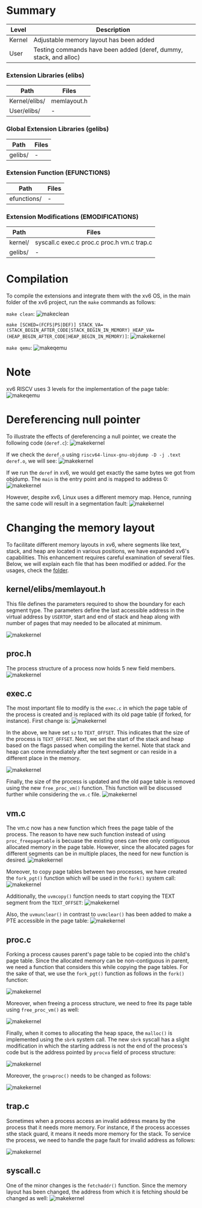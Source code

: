 # Summary
Level | Description |
| --- | --- |
| Kernel | Adjustable memory layout has been added |
| User | Testing commands have been added (deref, dummy, stack, and alloc) |

### Extension Libraries (elibs)
Path | Files |
| --- | --- |
| Kernel/elibs/ | memlayout.h |
| User/elibs/ |  - |

### Global Extension Libraries (gelibs)
Path | Files |
| --- | --- |
| gelibs/ | - |

### Extension Function (EFUNCTIONS)
Path | Files |
| --- | --- |
| efunctions/ | - |

### Extension Modifications (EMODIFICATIONS)
Path | Files |
| --- | --- |
| kernel/ | syscall.c exec.c proc.c proc.h vm.c trap.c |
| gelibs/ | - |



# Compilation
To compile the extensions and integrate them with the xv6 OS, in the main folder of the xv6 project, run the `make` commands as follows:


`make clean`:
![makeclean](https://github.com/gkiarashv/xv6/blob/main/images/makeclean4.png)

`make [SCHED=(FCFS|PS|DEF)] STACK_VA=(STACK_BEGIN_AFTER_CODE|STACK_BEGIN_IN_MEMORY) HEAP_VA=(HEAP_BEGIN_AFTER_CODE|HEAP_BEGIN_IN_MEMORY)]`:
![makekernel](https://github.com/gkiarashv/xv6/blob/main/images/make4.png)

`make qemu`:
![makeqemu](https://github.com/gkiarashv/xv6/blob/main/images/makeqemu4.png)



# Note
xv6 RISCV uses 3 levels for the implementation of the page table:
![makeqemu](https://github.com/gkiarashv/xv6/blob/main/images/xv6pgtlvls.png)




# Dereferencing null pointer

To illustrate the effects of dereferencing a null pointer, we create the following code (`deref.c`):
![makekernel](https://github.com/gkiarashv/xv6/blob/main/images/linudxcode.png)


If we check the `deref.o` using `riscv64-linux-gnu-objdump -D -j .text deref.o`, we will see:
![makekernel](https://github.com/gkiarashv/xv6/blob/main/images/derefobjdump.png)

If we run the `deref` in xv6, we would get exactly the same bytes we got from objdump. The `main` is the entry point and is mapped to address 0:
![makekernel](https://github.com/gkiarashv/xv6/blob/main/images/deref10.png)

However, despite xv6, Linux uses a different memory map. Hence, running the same code will result in a segmentation fault:
![makekernel](https://github.com/gkiarashv/xv6/blob/main/images/linuxrun.png)




# Changing the memory layout
To facilitate different memory layouts in xv6, where segments like text, stack, and heap are located in various positions, we have expanded xv6's capabilities. This enhancement requires careful examination of several files. Below, we will explain each file that has been modified or added. For the usages, check the [folder](https://github.com/gkiarashv/xv6/tree/main/contributions/Nov%2021%202023/usages).



## kernel/elibs/memlayout.h
This file defines the parameters required to show the boundary for each segment type. The parameters define the last accessible address in the virtual address by `USERTOP`,
start and end of stack and heap along with number of pages that may needed to be allocated at minimum.

![makekernel](https://github.com/gkiarashv/xv6/blob/main/images/memlayout.png)


## proc.h
The process structure of a process now holds 5 new field members.
![makekernel](https://github.com/gkiarashv/xv6/blob/main/images/procva.png)



## exec.c
The most important file to modify is the `exec.c` in which the page table of the process is created and is replaced with its old page table (if forked, for instance). First change is:
![makekernel](https://github.com/gkiarashv/xv6/blob/main/images/execva1.png)

In the above, we have set `sz` to `TEXT_OFFSET`. This indicates that the size of the process is `TEXT_OFFSET`. Next, we set the start of the stack and heap based on the flags passed when compiling
the kernel. Note that stack and heap can come immediately after the text segment or can reside in a different place in the memory.

![makekernel](https://github.com/gkiarashv/xv6/blob/main/images/execva22.png)


Finally, the size of the process is updated and the old page table is removed using the new `free_proc_vm()` function. This function will be discussed further while considering the `vm.c` file.
![makekernel](https://github.com/gkiarashv/xv6/blob/main/images/execva3.png)


## vm.c
The vm.c now has a new function which frees the page table of the process. The reason to have new such function instead of using `proc_freepagetable` is becuase the existing ones 
can free only contiguous allocated memory in the page table. However, since the allocated pages for different segments can be in multiple places, the need for new function is desired. 
![makekernel](https://github.com/gkiarashv/xv6/blob/main/images/freeprocvm2.png)

Moreover, to copy page tables between two processes, we have created the `fork_pgt()` function which will be used in the `fork()` system call:
![makekernel](https://github.com/gkiarashv/xv6/blob/main/images/forkpgt.png)

Additionally, the `uvmcopy()` function needs to start copying the TEXT segment from the `TEXT_OFFSET`:
![makekernel](https://github.com/gkiarashv/xv6/blob/main/images/uvmcopy.png)

Also, the `uvmunclear()` in contrast to `uvmclear()` has been added to make a PTE accessible in the page table:
![makekernel](https://github.com/gkiarashv/xv6/blob/main/images/uvmunclear.png)



## proc.c
Forking a process causes parent's page table to be copied into the child's page table. Since the allocated memory can be non-contiguous in parent, we need a function that considers this while copying the page tables. For the sake of that, we use the `fork_pgt()` function as follows in the `fork()` function:

![makekernel](https://github.com/gkiarashv/xv6/blob/main/images/forkva1.png)

Moreover, when freeing a process structure, we need to free its page table using `free_proc_vm()` as well:

![makekernel](https://github.com/gkiarashv/xv6/blob/main/images/freeproc.png)


Finally, when it comes to allocating the heap space, the `malloc()` is implemented using the `sbrk` system call. The new `sbrk` syscall has a slight modification in which the 
starting address is not the end of the process's code but is the address pointed by `procva` field of process structure:

![makekernel](https://github.com/gkiarashv/xv6/blob/main/images/sysbrk.png)

Moreover, the `growproc()` needs to be changed as follows:

![makekernel](https://github.com/gkiarashv/xv6/blob/main/images/growproc.png)



## trap.c
Sometimes when a process access an invalid address means by the process that it needs more memory. For instance, if the process accesses sthe stack guard, it means it needs more memory for 
the stack. To service the process, we need to handle the page fault for invalid address as follows:

![makekernel](https://github.com/gkiarashv/xv6/blob/main/images/trap.png)



## syscall.c
One of the minor changes is the `fetchaddr()` function. Since the memory layout has been changed, the address from which it is fetching should be changed as well:
![makekernel](https://github.com/gkiarashv/xv6/blob/main/images/fetchaddr.png)









